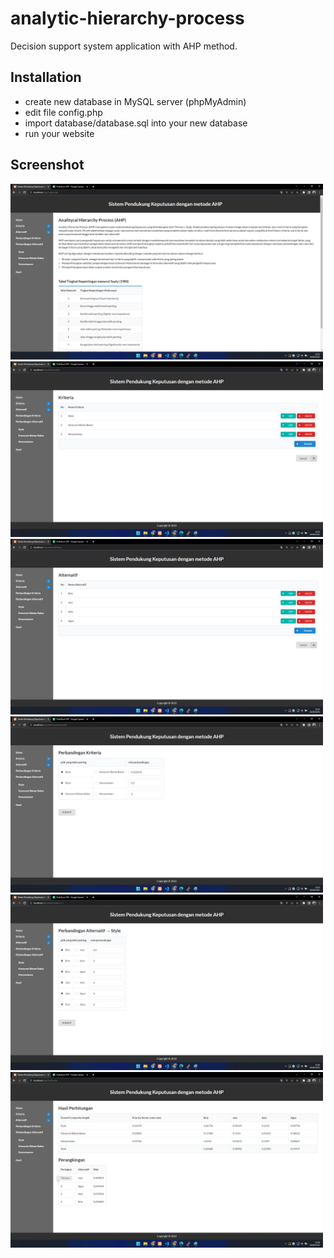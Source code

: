 # analytic-hierarchy-process
Decision support system application with AHP method.

## Installation
- create new database in MySQL server (phpMyAdmin)
- edit file config.php
- import database/database.sql into your new database
- run your website

## Screenshot

<img src="screenshot/1.png" alt="halaman kriteria" style="width: 500px;"/>

<img src="screenshot/2.png" alt="matriks nilai kriteria" style="width: 500px;"/>

<img src="screenshot/3.png" alt="hasil perhitungan" style="width: 500px;"/>

<img src="screenshot/4.png" alt="hasil perhitungan" style="width: 500px;"/>

<img src="screenshot/5.png" alt="hasil perhitungan" style="width: 500px;"/>

<img src="screenshot/6.png" alt="hasil perhitungan" style="width: 500px;"/>



